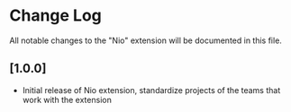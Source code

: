 # Change Log

All notable changes to the "Nio" extension will be documented in this file.

## [1.0.0]

- Initial release of Nio extension, standardize projects of the teams that work with the extension